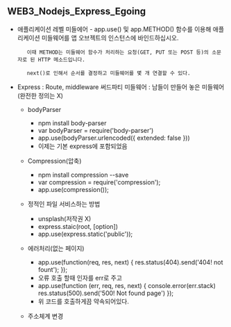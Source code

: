 ## WEB3_Nodejs_Express_Egoing

- 애플리케이션 레벨 미들에어 
        - app.use() 및 app.METHOD() 함수를 이용해 애플리케이션 미들웨어를 앱 오브젝트의 인스턴스에 
        바인드하십시오.
        
         이때 METHOD는 미들웨어 함수가 처리하는 요청(GET, PUT 또는 POST 등)의 소문자로 된 HTTP 메소드입니다.

         next()로 인해서 순서를 결정하고 미들웨어를 몇 개 연결할 수 있다.
        
- Express : Route, middleware 
    써드파티 미들웨어 : 남들이 만들어 놓은 미들웨어 (완전한 정의는 X)  


    - bodyParser
        - npm install body-parser
        - var bodyParser = require('body-parser')
        - app.use(bodyParser.urlencoded({ extended: false }))
        - 이제는 기본 express에 포함되었음 

    - Compression(압축)
        - npm install compression --save
        - var compression = require('compression');
        - app.use(compression());

    - 정적인 파일 서비스하는 방법 
        - unsplash(저작권 X)
        - express.staic(root, [option])
        - app.use(express.static('public'));

    - 에러처리(없는 페이지)
        - app.use(function(req, res, next) {
          res.status(404).send('404! not fount');
          });
        - 오류 호출 할때 인자를 err로 주고
        - app.use(function (err, req, res, next) {
          console.error(err.stack)
          res.status(500).send('500! Not found page')
          }); 
        - 위 코드를 호출하게끔 약속되어있다.

     - 주소체계 변경